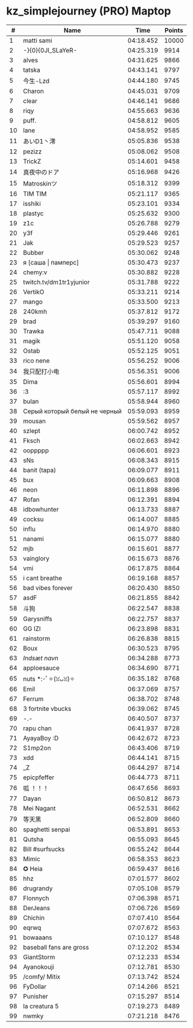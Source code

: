 # kz_simplejourney (PRO) Maptop

|  # | Name | Time | Points |
|-------------- | -------------- | -------------- | -------------- | 
| 1 | matti sami | 04:18.452 | 10000 | 
| 2 | -}{0}{0JI_SLaYeR- | 04:25.319 | 9914 | 
| 3 | alves | 04:31.625 | 9866 | 
| 4 | tatska | 04:43.141 | 9797 | 
| 5 | 今生-Lzd | 04:44.180 | 9745 | 
| 6 | Charon | 04:45.031 | 9709 | 
| 7 | clear | 04:46.141 | 9686 | 
| 8 | riqy | 04:55.663 | 9636 | 
| 9 | puff. | 04:58.812 | 9605 | 
| 10 | lane | 04:58.952 | 9585 | 
| 11 | あいD1丶澪 | 05:05.836 | 9538 | 
| 12 | pezizz | 05:08.062 | 9508 | 
| 13 | TrickZ | 05:14.601 | 9458 | 
| 14 | 真夜中のドア | 05:16.968 | 9426 | 
| 15 | Matroskinツ | 05:18.312 | 9399 | 
| 16 | TIM TIM | 05:21.117 | 9365 | 
| 17 | isshiki | 05:23.101 | 9334 | 
| 18 | plastyc | 05:25.632 | 9300 | 
| 19 | z1c | 05:26.788 | 9279 | 
| 20 | y3f | 05:29.446 | 9261 | 
| 21 | Jak | 05:29.523 | 9257 | 
| 22 | Bubber | 05:30.062 | 9248 | 
| 23 | я [саша \| памперс] | 05:30.473 | 9237 | 
| 24 | chemy:v | 05:30.882 | 9228 | 
| 25 | twitch.tv/dm1tr1yjunior | 05:31.788 | 9222 | 
| 26 | VertikO | 05:33.211 | 9214 | 
| 27 | mango | 05:33.500 | 9213 | 
| 28 | 240kmh | 05:37.812 | 9172 | 
| 29 | brad | 05:39.297 | 9160 | 
| 30 | Trawka | 05:47.711 | 9088 | 
| 31 | magik | 05:51.120 | 9058 | 
| 32 | Ostab | 05:52.125 | 9051 | 
| 33 | rico nene | 05:56.252 | 9006 | 
| 34 | 我只配打小电 | 05:56.351 | 9006 | 
| 35 | Dima | 05:56.601 | 8994 | 
| 36 | :3 | 05:57.117 | 8992 | 
| 37 | bulan | 05:58.944 | 8960 | 
| 38 | Серый который белый не черный | 05:59.093 | 8959 | 
| 39 | mousan | 05:59.562 | 8957 | 
| 40 | szlept | 06:00.742 | 8952 | 
| 41 | Fksch | 06:02.663 | 8942 | 
| 42 | ooppppp | 06:06.601 | 8923 | 
| 43 | sNs | 06:08.343 | 8915 | 
| 44 | banit (tapa) | 06:09.077 | 8911 | 
| 45 | bux | 06:09.663 | 8908 | 
| 46 | neon | 06:11.898 | 8896 | 
| 47 | Rofan | 06:12.391 | 8894 | 
| 48 | idbowhunter | 06:13.733 | 8887 | 
| 49 | cocksu | 06:14.007 | 8885 | 
| 50 | influ | 06:14.970 | 8880 | 
| 51 | nanami | 06:15.077 | 8880 | 
| 52 | mjb | 06:15.601 | 8877 | 
| 53 | vainglory | 06:15.673 | 8876 | 
| 54 | vmi | 06:17.875 | 8864 | 
| 55 | i cant breathe | 06:19.168 | 8857 | 
| 56 | bad vibes forever | 06:20.430 | 8850 | 
| 57 | asdF | 06:21.855 | 8842 | 
| 58 | 斗狗 | 06:22.547 | 8838 | 
| 59 | Garysniffs | 06:22.757 | 8837 | 
| 60 | GG IZI | 06:23.898 | 8831 | 
| 61 | rainstorm | 06:26.838 | 8815 | 
| 62 | Boux | 06:30.523 | 8795 | 
| 63 | *Indsæt navn* | 06:34.288 | 8773 | 
| 64 | apploesauce | 06:34.690 | 8771 | 
| 65 | nuts *:･ﾟ✧(ꈍᴗꈍ)✧ | 06:35.182 | 8768 | 
| 66 | Emil | 06:37.069 | 8757 | 
| 67 | Ferrum | 06:38.702 | 8748 | 
| 68 | 3 fortnite vbucks | 06:39.062 | 8745 | 
| 69 | -.- | 06:40.507 | 8737 | 
| 70 | rapu chan | 06:41.937 | 8728 | 
| 71 | AyayaBoy :D | 06:42.672 | 8723 | 
| 72 | S1mp2on | 06:43.406 | 8719 | 
| 73 | xdd | 06:44.141 | 8715 | 
| 74 | _Z | 06:44.297 | 8714 | 
| 75 | epicpfeffer | 06:44.773 | 8711 | 
| 76 | 呱 ！！！ | 06:47.656 | 8693 | 
| 77 | Dayan | 06:50.812 | 8673 | 
| 78 | Mei Nagant | 06:52.531 | 8662 | 
| 79 | 等天黑 | 06:52.809 | 8660 | 
| 80 | spaghetti senpai | 06:53.891 | 8653 | 
| 81 | Qutsha | 06:55.093 | 8645 | 
| 82 | Bill #surfsucks | 06:55.242 | 8644 | 
| 83 | Mimic | 06:58.353 | 8623 | 
| 84 | ✪ Heia | 06:59.437 | 8616 | 
| 85 | hhz | 07:01.577 | 8602 | 
| 86 | drugrandy | 07:05.108 | 8579 | 
| 87 | Flonnych | 07:06.398 | 8571 | 
| 88 | DerJeans | 07:06.726 | 8569 | 
| 89 | Chichin | 07:07.410 | 8564 | 
| 90 | eqrwq | 07:07.672 | 8563 | 
| 91 | bowaaans | 07:10.127 | 8548 | 
| 92 | baseball fans are gross | 07:12.202 | 8534 | 
| 93 | GiantStorm | 07:12.233 | 8534 | 
| 94 | Ayanokouji | 07:12.781 | 8530 | 
| 95 | /comfy/ Mitix | 07:13.742 | 8524 | 
| 96 | FyDollar | 07:14.266 | 8521 | 
| 97 | Punisher | 07:15.297 | 8514 | 
| 98 | la creatura 5 | 07:19.273 | 8489 | 
| 99 | nwmky | 07:21.218 | 8476 | 

